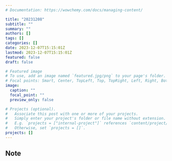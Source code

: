 ```yaml
---
# Documentation: https://wowchemy.com/docs/managing-content/

title: "20231208"
subtitle: ""
summary: ""
authors: []
tags: []
categories: []
date: 2023-12-07T15:15:01Z
lastmod: 2023-12-07T15:15:01Z
featured: false
draft: false

# Featured image
# To use, add an image named `featured.jpg/png` to your page's folder.
# Focal points: Smart, Center, TopLeft, Top, TopRight, Left, Right, BottomLeft, Bottom, BottomRight.
image:
  caption: ""
  focal_point: ""
  preview_only: false

# Projects (optional).
#   Associate this post with one or more of your projects.
#   Simply enter your project's folder or file name without extension.
#   E.g. `projects = ["internal-project"]` references `content/project/deep-learning/index.md`.
#   Otherwise, set `projects = []`.
projects: []
---
```


## Note

